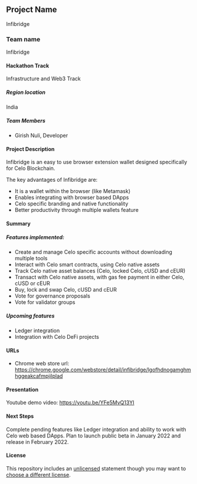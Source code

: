 
## Project Name
Infibridge

### Team name
Infibridge

#### Hackathon Track
Infrastructure and Web3 Track

##### Region location
India

##### Team Members
- Girish Nuli, Developer

#### Project Description
Infibridge is an easy to use browser extension wallet designed specifically for Celo Blockchain. 

The key advantages of Infibridge are:
- It is a wallet within the browser (like Metamask)
- Enables integrating with browser based DApps
- Celo specific branding and native functionality
- Better productivity through multiple wallets feature

#### Summary
##### Features implemented:
- Create and manage Celo specific accounts without downloading multiple tools
- Interact with Celo smart contracts, using Celo native assets
- Track Celo native asset balances (Celo, locked Celo, cUSD and cEUR)
- Transact with Celo native assets, with gas fee payment in either Celo, cUSD or cEUR
- Buy, lock and swap Celo, cUSD and cEUR
- Vote for governance proposals
- Vote for validator groups

##### Upcoming features
- Ledger integration
- Integration with Celo DeFi projects

#### URLs
- Chrome web store url: https://chrome.google.com/webstore/detail/infibridge/lgofhdnogamghmhggeakcafmpjilplad

#### Presentation
Youtube demo video: https://youtu.be/YFe5MvQ13YI

#### Next Steps
Complete pending features like Ledger integration and ability to work with Celo web based DApps. Plan to launch public beta in January 2022 and release in February 2022.

#### License
This repository includes an [unlicensed](http://unlicense.org/) statement though you may want to [choose a different license](https://choosealicense.com/).
